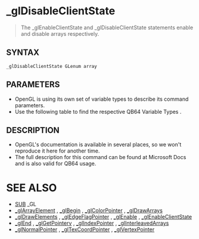 # _glDisableClientState
> The _glEnableClientState and _glDisableClientState statements enable and disable arrays respectively.

## SYNTAX
`_glDisableClientState GLenum array`

## PARAMETERS
* OpenGL is using its own set of variable types to describe its command parameters.
* Use the following table to find the respective QB64 Variable Types .


## DESCRIPTION
* OpenGL's documentation is available in several places, so we won't reproduce it here for another time.
* The full description for this command can be found at Microsoft Docs and is also valid for QB64 usage.


# SEE ALSO
* [SUB](SUB.md) _GL
* [_glArrayElement](_glArrayElement.md) , [_glBegin](_glBegin.md) , [_glColorPointer](_glColorPointer.md) , [_glDrawArrays](_glDrawArrays.md)
* [_glDrawElements](_glDrawElements.md) , [_glEdgeFlagPointer](_glEdgeFlagPointer.md) , [_glEnable](_glEnable.md) , [_glEnableClientState](_glEnableClientState.md)
* [_glEnd](_glEnd.md) , [_glGetPointerv](_glGetPointerv.md) , [_glIndexPointer](_glIndexPointer.md) , [_glInterleavedArrays](_glInterleavedArrays.md)
* [_glNormalPointer](_glNormalPointer.md) , [_glTexCoordPointer](_glTexCoordPointer.md) , [_glVertexPointer](_glVertexPointer.md)

